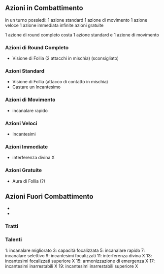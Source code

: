 ## Azioni in Combattimento

in un turno possiedi:
1 azione standard
1 azione di movimento
1 azione veloce
1 azione immediata
infinite azioni gratuite

1 azione di round completo costa 1 azione standard e 1 azione di movimento

### Azioni di Round Completo
 - Visione di Follia (2 attacchi in mischia) (sconsigliato)

### Azioni Standard
 - Visione di Follia (attacco di contatto in mischia)
 - Castare un Incantesimo

### Azioni di Movimento
 - incanalare rapido

### Azioni Veloci
 - Incantesimi 

### Azioni Immediate
 - interferenza divina X

### Azioni Gratuite
 - Aura di Follia (?)



## Azioni Fuori Combattimento
 - 
 - 



### Tratti


### Talenti
1:  incanalare migliorato
3:  capacità focalizzata
5:  incanalare rapido
7:  incanalare selettivo
9:  incantesimi focalizzati
11: interferenza divina X
13: incantesimi focalizzati superiore X
15: armonizzazione di emergenza X
17: incantesimi inarrestabili X
19: incantesimi inarrestabili superiore X

